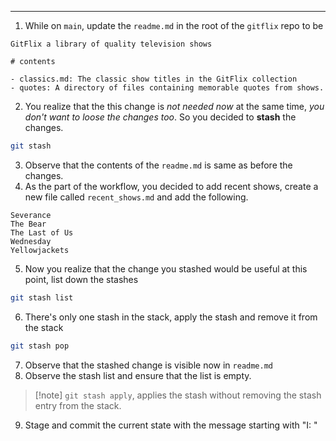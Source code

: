 - - -
1. While on `main`, update the `readme.md` in the root of the `gitflix` repo to be
```
GitFlix a library of quality television shows

# contents

- classics.md: The classic show titles in the GitFlix collection
- quotes: A directory of files containing memorable quotes from shows.
```
2. You realize that the this change is *not needed now* at the same time, *you don't want to loose the changes too*. So you decided  to **stash** the changes.
```bash
git stash
```
3. Observe that the contents of the `readme.md` is same as before the changes.
4. As the part of the workflow, you decided to add recent shows, create a new file called `recent_shows.md` and add the following.
```
Severance
The Bear
The Last of Us
Wednesday 
Yellowjackets
```
5. Now you realize that the change you stashed would be useful at this point, list down the stashes
```bash
git stash list
```
6. There's only one stash in the stack, apply the stash and remove it from the stack 
```bash
git stash pop
```
7. Observe that the stashed change is visible now in `readme.md`
8. Observe the stash list and ensure that the list is empty.
>[!note] `git stash apply`, applies the stash without removing the stash entry from the stack.
9. Stage and commit the current state with the message starting with "I: "
